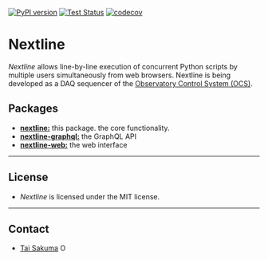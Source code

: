 [![PyPI version](https://badge.fury.io/py/nextline.svg)](https://badge.fury.io/py/nextline)
[![Test Status](https://github.com/simonsobs/nextline/workflows/Test/badge.svg)](https://github.com/simonsobs/nextline/actions?query=workflow%3ATest)
[![codecov](https://codecov.io/gh/simonsobs/nextline/branch/main/graph/badge.svg)](https://codecov.io/gh/simonsobs/nextline)


# Nextline

_Nextline_ allows line-by-line execution of concurrent Python scripts by multiple users simultaneously from web browsers. Nextline is being developed as a DAQ sequencer of the [Observatory Control System (OCS)](https://github.com/simonsobs/ocs/).

## Packages

- [**nextline:**](https://github.com/simonsobs/nextline) this package. the core functionality.
- [**nextline-graphql:**](https://github.com/simonsobs/nextline-graphql) the GraphQL API
- [**nextline-web:**](https://github.com/simonsobs/nextline-web) the web interface

*****

## License

- _Nextline_ is licensed under the MIT license.

*****

## Contact

- [Tai Sakuma](https://github.com/TaiSakuma) <span itemscope itemtype="https://schema.org/Person"><a itemprop="sameAs" content="https://orcid.org/0000-0003-3225-9861" href="https://orcid.org/0000-0003-3225-9861" target="orcid.widget" rel="me noopener noreferrer" style="vertical-align:text-top;"><img src="https://orcid.org/sites/default/files/images/orcid_16x16.png" style="width:1em;margin-right:.5em;" alt="ORCID iD icon"></a></span>
